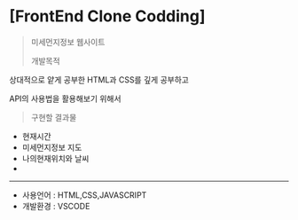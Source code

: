 # [FrontEnd Clone Codding]

>미세먼지정보 웹사이트
>
>개발목적
>
상대적으로 얕게 공부한 HTML과 CSS를 깊게 공부하고

API의 사용법을 활용해보기 위해서


>구현할 결과물

- 현재시간
- 미세먼지정보 지도
- 나의현재위치와 날씨
- 
---
- 사용언어 : HTML,CSS,JAVASCRIPT
- 개발환경 : VSCODE
